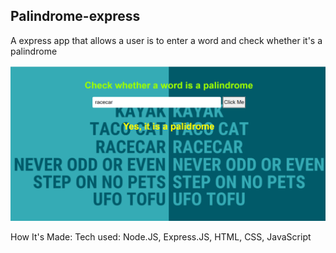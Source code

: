 ## Palindrome-express

A express app that allows a user is to enter a word and check whether it's a palindrome

![](./mainImage.png)

How It's Made:
Tech used: Node.JS, Express.JS, HTML, CSS, JavaScript
